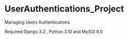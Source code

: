 # UserAuthentications_Project
Managing Users Authentications

Required Django 3.2 , Python 3.10 and MySQl 8.0
